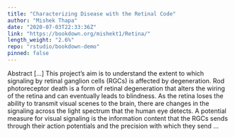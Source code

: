 ```yaml
---
title: "Characterizing Disease with the Retinal Code"
author: "Mishek Thapa"
date: "2020-07-03T22:33:36Z"
link: "https://bookdown.org/mishekt1/Retina/"
length_weight: "2.6%"
repo: "rstudio/bookdown-demo"
pinned: false
---
```


Abstract [...] This project’s aim is to understand the extent to which signaling by retinal ganglion cells (RGCs) is affected by degeneration. Rod photoreceptor death is a form of retinal degeneration that alters the wiring of the retina and can eventually leads to blindness. As the retina loses the ability to transmit visual scenes to the brain, there are changes in the signaling across the light spectrum that the human eye detects. A potential measure for visual signaling is the information content that the RGCs sends through their action potentials and the precision with which they send ...
